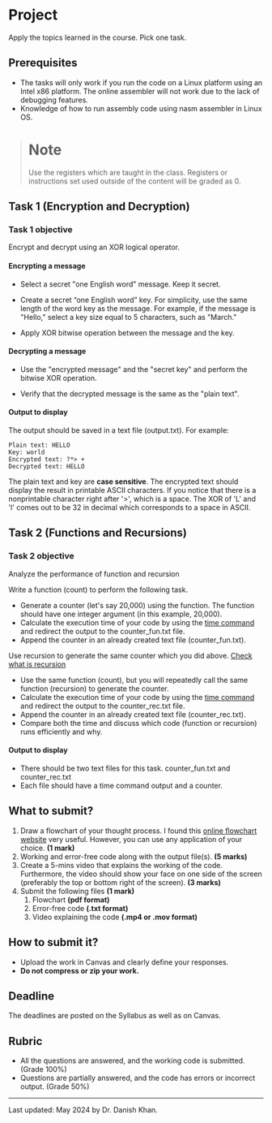 # Project

Apply the topics learned in the course. Pick one task.

## Prerequisites

- The tasks will only work if you run the code on a Linux platform using an Intel x86 platform. The online assembler will not work due to the lack of debugging features.
- Knowledge of how to run assembly code using nasm assembler in Linux OS.

> # Note
>  Use the registers which are taught in the class. Registers or instructions set used outside of the content will be graded as 0.



## Task 1 (Encryption and Decryption)

### Task 1 objective

Encrypt and decrypt using an XOR logical operator.

#### Encrypting a message

- Select a secret "one English word" message. Keep it secret.

- Create a secret “one English word” key. For simplicity, use the same length of the word key as the message.  For example, if the message is "Hello," select a key size equal to 5 characters, such as "March."

- Apply XOR bitwise operation between the message and the key.

#### Decrypting a message

- Use the "encrypted message" and the "secret key" and perform the bitwise XOR operation.

- Verify that the decrypted message is the same as the "plain text".

#### Output to display

The output should be saved in a text file (output.txt). For example:

```
Plain text: HELLO
Key: world
Encrypted text: ?*> +
Decrypted text: HELLO
```

The plain text and key are __case sensitive__. The encrypted text should display the result in printable ASCII characters. If you notice that there is a nonprintable character right after '>', which is a space. The XOR of 'L' and 'l' comes out to be 32 in decimal which corresponds to a space in ASCII.


## Task 2 (Functions and Recursions)
### Task 2 objective

Analyze the performance of function and recursion

Write a function (count) to perform the following task.

- Generate a counter (let's say 20,000) using the function. The function should have one integer argument (in this example, 20,000).
- Calculate the execution time of your code by using the [time command](https://en.wikipedia.org/wiki/Time_(Unix)) and redirect the output to the counter_fun.txt file.
- Append the counter in an already created text file (counter_fun.txt).

Use recursion to generate the same counter which you did above. [Check what is recursion](https://en.wikipedia.org/wiki/Recursion_(computer_science)) 

- Use the same function (count), but you will repeatedly call the same function (recursion) to generate the counter.
- Calculate the execution time of your code by using the [time command](https://en.wikipedia.org/wiki/Time_(Unix)) and redirect the output to the counter_rec.txt file.
- Append the counter in an already created text file (counter_rec.txt).
- Compare both the time and discuss which code (function or recursion) runs efficiently and why.

#### Output to display

- There should be two text files for this task. counter_fun.txt and counter_rec.txt
- Each file should have a time command output and a counter.


## What to submit?

1. Draw a flowchart of your thought process. I found this [online flowchart website](http://www.draw.io/) very useful. However, you can use any application of your choice. **(1 mark)**
2. Working and error-free code along with the output file(s). **(5 marks)**
3. Create a 5-mins video that explains the working of the code. Furthermore, the video should show your face on one side of the screen (preferably the top or bottom right of the screen). **(3 marks)**
4. Submit the following files **(1 mark)**
   1. Flowchart **(pdf format)**
   2. Error-free code **(.txt format)**
   3. Video explaining the code **(.mp4 or .mov format)**


## How to submit it?

- Upload the work in Canvas and clearly define your responses.
- __Do not compress or zip your work.__

## Deadline

The deadlines are posted on the Syllabus as well as on Canvas.

## Rubric

- All the questions are answered, and the working code is submitted. (Grade 100%)
- Questions are partially answered, and the code has errors or incorrect output. (Grade 50%)

------

Last updated: May 2024 by Dr. Danish Khan. 

